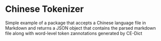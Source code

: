 # Chinese Tokenizer

Simple example of a package that accepts a Chinese language file in Markdown and returns a JSON object that contains the parsed markdown file along with word-level token zannotations generated by CE-Dict
